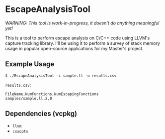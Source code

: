 # EscapeAnalysisTool

*WARNING: This tool is work-in-progress, it doesn't do anything meaningful yet!*

This is a tool to perform escape analysis on C/C++ code using LLVM's capture tracking library. I'll be using it to perform a survey of stack memory usage in popular open-source applications for my Master's project.

## Example Usage
```
$ ./EscapeAnalysisTool -i sample.ll -o results.csv
```
`results.csv`:
```
FileName,NumFunctions,NumEscapingFunctions
samples/sample.ll,2,0
```

## Dependencies (vcpkg)
- `llvm`
- `cxxopts`
